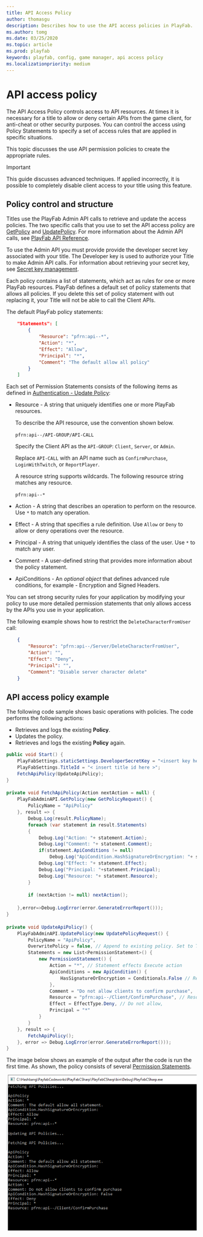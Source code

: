 ```yaml
---
title: API Access Policy
author: thomasgu
description: Describes how to use the API access policies in PlayFab.
ms.author: tomg
ms.date: 03/25/2020
ms.topic: article
ms.prod: playfab
keywords: playfab, config, game manager, api access policy
ms.localizationpriority: medium
---
```


# API access policy

The API Access Policy controls access to API resources. At times it is necessary for a title to allow or deny certain APIs from the game client, for anti-cheat or other security purposes. You can control the access using Policy Statements to specify a set of access rules that are applied in specific situations.

This topic discusses the use API permission policies to create the appropriate rules.

> [!IMPORTANT]
> This guide discusses advanced techniques. If applied incorrectly, it is possible to completely disable client access to your title using this feature.

## Policy control and structure

Titles use the PlayFab Admin API calls to retrieve and update the access policies. The two specific calls that you use to set the API access policy are [GetPolicy](xref:titleid.playfabapi.com.admin.authentication.getpolicy) and [UpdatePolicy](xref:titleid.playfabapi.com.admin.authentication.updatepolicy). For more information about the Admin API calls, see [PlayFab API Reference](https://docs.microsoft.com/rest/api/playfab/admin/).

To use the Admin API you must provide provide the developer secret key associated with your title. The Developer key is used to authorize your Title to make Admin API calls. For information about retrieving your secret key, see [Secret key management](../features/config/gamemanager/secret-key-management.md).

Each policy contains a list of statements, which act as rules for one or more PlayFab resources. PlayFab defines a default set of policy statements that allows all policies. If you delete this set of policy statement with out replacing it, your Title will not be able to call the Client APIs.

The default PlayFab policy statements:

```json
    "Statements": [
        {
            "Resource": "pfrn:api--*",
            "Action": "*",
            "Effect": "Allow",
            "Principal": "*",
            "Comment": "The default allow all policy"
        }
    ]
```    

Each set of Permission Statements consists of the following items as defined in [Authentication - Update Policy](xref:titleid.playfabapi.com.admin.authentication.updatepolicy#permissionstatement):

* Resource - A string that uniquely identifies one or more PlayFab resources.
 
    To describe the API resource, use the convention shown below.
    
    `pfrn:api--/API-GROUP/API-CALL`
    
    Specify the Client API as the `API-GROUP`: `Client`, `Server`, or `Admin`.
    
    Replace `API-CALL` with an API name such as `ConfirmPurchase`, `LoginWithTwitch`, or `ReportPlayer`.
    
    A resource string supports wildcards. The following resource string matches any resource.

    `pfrn:api--*`

* Action - A string that describes an operation to perform on the resource. Use `*` to match any operation.
* Effect - A string that specifies a rule definition. Use `Allow` or `Deny` to allow or deny operations over the resource.
* Principal - A string that uniquely identifies the class of the user. Use `*` to match any user.
* Comment - A user-defined string that provides more information about the policy statement.
* ApiConditions - An *optional object* that defines advanced rule conditions, for example - Encryption and Signed Headers.

You can set strong security rules for your application by modifying your policy to use more detailed permission statements that only allows access by the APIs you use in your application.

The following example shows how to restrict the `DeleteCharacterFromUser` call:

```json
    {
        "Resource": "pfrn:api--/Server/DeleteCharacterFromUser",
        "Action": "",
        "Effect": "Deny",
        "Principal": "",
        "Comment": "Disable server character delete"
    }
```

## API access policy example

The following code sample shows basic operations with policies. The code performs the following actions:

* Retrieves and logs the existing **Policy**.
* Updates the policy.
* Retrieves and logs the existing **Policy** again.

```csharp
public void Start() {
    PlayFabSettings.staticSettings.DeveloperSecretKey = "<insert key here>";
    PlayFabSettings.TitleId = "< insert title id here >";
    FetchApiPolicy(UpdateApiPolicy);
}

private void FetchApiPolicy(Action nextAction = null) {
    PlayFabAdminAPI.GetPolicy(new GetPolicyRequest() {
        PolicyName = "ApiPolicy"
    }, result => {
        Debug.Log(result.PolicyName);
        foreach (var statement in result.Statements)
        {
            Debug.Log("Action: "+ statement.Action);
            Debug.Log("Comment: "+ statement.Comment);
            if(statement.ApiConditions != null)
                Debug.Log("ApiCondition.HashSignatureOrEncryption: "+ statement.ApiConditions.HasSignatureOrEncryption);
            Debug.Log("Effect: "+ statement.Effect);
            Debug.Log("Principal: "+statement.Principal);
            Debug.Log("Resource: "+ statement.Resource);
        }

        if (nextAction != null) nextAction();

    },error=>Debug.LogError(error.GenerateErrorReport()));
}

private void UpdateApiPolicy() {
    PlayFabAdminAPI.UpdatePolicy(new UpdatePolicyRequest() {
        PolicyName = "ApiPolicy",
        OverwritePolicy = false, // Append to existing policy. Set to True, to overwrite.
        Statements = new List<PermissionStatement>() {
            new PermissionStatement() {
                Action = "*", // Statement effects Execute action
                ApiConditions = new ApiCondition() {
                    HasSignatureOrEncryption = Conditionals.False // Require no RSA encrypted payload or signed headers
                },
                Comment = "Do not allow clients to confirm purchase",
                Resource = "pfrn:api--/Client/ConfirmPurchase", // Resource name
                Effect = EffectType.Deny, // Do not allow,
                Principal = "*"
            }
        }
    }, result => {
        FetchApiPolicy();
    }, error => Debug.LogError(error.GenerateErrorReport()));
}
```

The image below shows an example of the output after the code is run the first time. As shown, the policy consists of several [Permission Statements](xref:titleid.playfabapi.com.admin.authentication.updatepolicy#permissionstatement).

![Game Manager - Admin API - Get-Update Policy - C# Output](images/game-manager-admin-api-get-update-policy-csharp-output.png)
